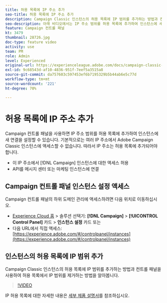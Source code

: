 ```yaml
---
title: 허용 목록에 IP 주소 추가
seo-title: 허용 목록에 IP 주소 추가
description: Campaign Classic 인스턴스의 허용 목록에 IP 범위를 추가하는 방법과 컨트롤 패널을 사용하여 허용 목록에서 IP 범위를 제거하는 방법을 알아봅니다.
seo-description: 아래 비디오에서는 IP 주소 범위를 허용 목록에 추가하여 인스턴스에 새 연결을 설정하는 방법을 설명합니다.
feature: Campaign 컨트롤 패널
kt: 3479
thumbnail: 28726.jpg
doc-type: feature video
activity: use
team: PM
role: Admin
level: Experienced
original-url: https://experienceleague.adobe.com/docs/campaign-classic-learn/tutorials/administrating/control-panel-acc/ip-whitelisting.html,https://experienceleague.adobe.com/docs/campaign-classic-learn/tutorials/administrating/control-panel-acc/ip-allow-listing.html
exl-id: 9c68543d-af10-4836-951f-7eef5a3515a8
source-git-commit: da757603c597453ef6b7195329b5b44ab6e5c77d
workflow-type: tm+mt
source-wordcount: '221'
ht-degree: 70%

---
```


# 허용 목록에 IP 주소 추가

Campaign 컨트롤 패널을 사용하면 IP 주소 범위를 허용 목록에 추가하여 인스턴스에 새 연결을 설정할 수 있습니다. 기본적으로는 여러 IP 주소에서 Adobe Campaign Classic 인스턴스에 액세스할 수 없습니다. 따라서 IP 주소는 허용 목록에 추가되어야 합니다.

* 이 IP 주소에서 [!DNL Campaign] 인스턴스에 대한 액세스 허용
* API를 메시지 센터 또는 마케팅 인스턴스에 연결

## Campaign 컨트롤 패널 인스턴스 설정 액세스

Campaign 컨트롤 패널의 하위 도메인 관리에 액세스하려면 다음 위치로 이동하십시오.

* [Experience Cloud 홈](https://experience.adobe.com/#/home) > 솔루션 선택기: **[!DNL Campaign]** > **[!UICONTROL Control Panel]** 카드 > **인스턴스 설정** 카드
또는
* 다음 URL에서 직접 액세스: [https://experience.adobe.com/#/controlpanel/instances](https://experience.adobe.com/#/controlpanel/instances)

## 인스턴스의 허용 목록에 IP 범위 추가

Campaign Classic 인스턴스의 허용 목록에 IP 범위를 추가하는 방법과 컨트롤 패널을 사용하여 허용 목록에서 IP 범위를 제거하는 방법을 알아봅니다.

>[!VIDEO](https://video.tv.adobe.com/v/28726?quality=12)

IP 허용 목록에 대한 자세한 내용은 [세부 제품 설명서](https://experienceleague.adobe.com/docs/control-panel/using/sftp-management/ip-range-allow-listing.html)를 참조하십시오.
